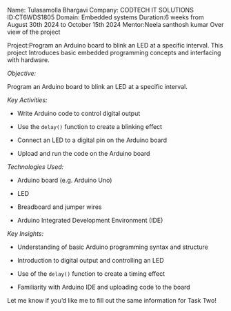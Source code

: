 Name: Tulasamolla Bhargavi
Company: CODTECH IT SOLUTIONS 
ID:CT6WDS1805
Domain: Embedded systems
Duration:6 weeks from August 30th 2024 to October 15th 2024
Mentor:Neela santhosh kumar 
Over view of the project 

 Project:Program an Arduino board to blink an LED at a specific interval. This project Introduces basic embedded programming concepts and interfacing with hardware.





*Objective:*

Program an Arduino board to blink an LED at a specific interval.



*Key Activities:*



- Write Arduino code to control digital output

- Use the `delay()` function to create a blinking effect

- Connect an LED to a digital pin on the Arduino board

- Upload and run the code on the Arduino board



*Technologies Used:*



- Arduino board (e.g. Arduino Uno)

- LED

- Breadboard and jumper wires

- Arduino Integrated Development Environment (IDE)



*Key Insights:*



- Understanding of basic Arduino programming syntax and structure

- Introduction to digital output and controlling an LED

- Use of the `delay()` function to create a timing effect

- Familiarity with Arduino IDE and uploading code to the board



Let me know if you’d like me to fill out the same information for Task Two!



